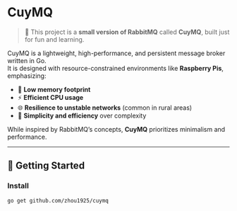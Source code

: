 # CuyMQ

> 🐹 This project is a **small version of RabbitMQ** called **CuyMQ**, built just for fun and learning.  

CuyMQ is a lightweight, high-performance, and persistent message broker written in Go.  
It is designed with resource-constrained environments like **Raspberry Pis**, emphasizing:

- 🧠 **Low memory footprint**
- ⚡ **Efficient CPU usage**
- 🌐 **Resilience to unstable networks** (common in rural areas)
- 🎯 **Simplicity and efficiency** over complexity

While inspired by RabbitMQ’s concepts, **CuyMQ** prioritizes minimalism and performance.

---

## 🚀 Getting Started

### Install
```bash
go get github.com/zhou1925/cuymq
```

